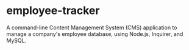 # employee-tracker
A command-line Content Management System (CMS) application to manage a company's employee database, using Node.js, Inquirer, and MySQL.

